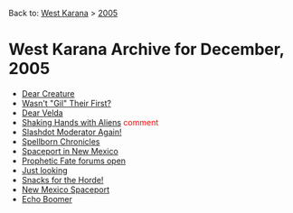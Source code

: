 Back to: [West Karana](/posts/westkarana.md) > [2005](/posts/2005/westkarana.md)
# West Karana Archive for December, 2005

* [Dear Creature](50.md) <span style="color:red;"></span>
* [Wasn&#039;t &quot;Gil&quot; Their First?](51.md) <span style="color:red;"></span>
* [Dear Velda](53.md) <span style="color:red;"></span>
* [Shaking Hands with Aliens](52.md) <span style="color:red;">comment</span>
* [Slashdot Moderator Again!](42.md) <span style="color:red;"></span>
* [Spellborn Chronicles](43.md) <span style="color:red;"></span>
* [Spaceport in New Mexico](44.md) <span style="color:red;"></span>
* [Prophetic Fate forums open](45.md) <span style="color:red;"></span>
* [Just looking](46.md) <span style="color:red;"></span>
* [Snacks for the Horde!](47.md) <span style="color:red;"></span>
* [New Mexico Spaceport](48.md) <span style="color:red;"></span>
* [Echo Boomer](49.md) <span style="color:red;"></span>

